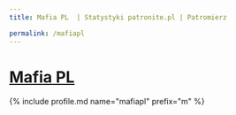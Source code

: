 ```yaml
---
title: Mafia PL  | Statystyki patronite.pl | Patromierz

permalink: /mafiapl
---
```


# [Mafia PL ](https://patronite.pl/mafiapl)

{% include profile.md name="mafiapl" prefix="m" %}
